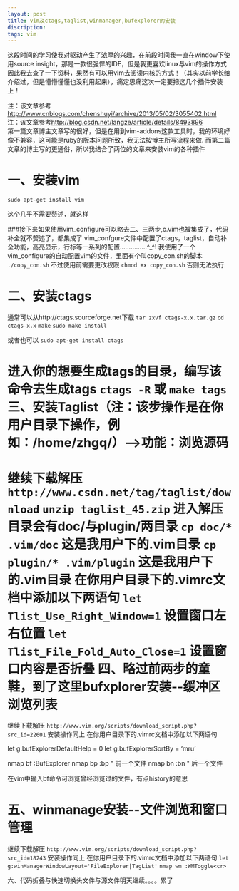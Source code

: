 ```yaml
---
layout: post
title: vim及ctags,taglist,winmanager,bufexplorer的安装
discription: 
tags: vim
---
```

  这段时间的学习使我对驱动产生了浓厚的兴趣，在前段时间我一直在window下使用source insight，那是一款很强悍的IDE，但是我更喜欢linux与vim的操作方式
  因此我去查了一下资料，果然有可以用vim去阅读内核的方式！（其实以前学长给介绍过，但是懵懵懂懂也没利用起来），痛定思痛这次一定要把这几个插件安装上！

  注：该文章参考<http://www.cnblogs.com/chenshuyi/archive/2013/05/02/3055402.html>  
  注：该文章参考<http://blog.csdn.net/langze/article/details/8493896>  
  第一篇文章博主文章写的很好，但是在用到vim-addons这款工具时，我的环境好像不兼容，这可能是ruby的版本问题所致，我无法按博主所写流程来做.
  而第二篇文章的博主写的更通俗，所以我结合了两位的文章来安装vim的各种插件

一、安装vim
======
  ``sudo apt-get install vim``

  这个几乎不需要赘述，就这样

###接下来如果使用vim_configure可以略去二、三两步,c.vim也被集成了，代码补全就不赘述了，都集成了
  vim_confgure文件中配置了ctags，taglist，自动补全功能，高亮显示，行标等一系列的配置……………^\_^!
  我使用了一个vim_configure的自动配置vim的文件，里面有个叫copy_con.sh的脚本
  ``./copy_con.sh``
  不过使用前需要更改权限
  ``chmod +x copy_con.sh``
  否则无法执行


二、安装ctags
======
  通常可以从http://ctags.sourceforge.net下载
  ``tar zxvf ctags-x.x.tar.gz``
  ``cd ctags-x.x``
  ``make``
  ``sudo make install``
  
  或者也可以
  ``sudo apt-get install ctags``

  进入你的想要生成tags的目录，编写该命令去生成tags
  ``ctags -R``
  或
  ``make tags``
三、安装Taglist（注：该步操作是在你用户目录下操作，例如：/home/zhgq/）-->功能：浏览源码
======
  继续下载解压
  ``http://www.csdn.net/tag/taglist/download``
  ``unzip taglist_45.zip``
  进入解压目录会有doc/与plugin/两目录
  ``cp doc/* .vim/doc`` 这是我用户下的.vim目录
  ``cp plugin/* .vim/plugin`` 这是我用户下的.vim目录
  在你用户目录下的.vimrc文档中添加以下两语句
  ``let Tlist_Use_Right_Window=1`` 设置窗口左右位置
  ``let Tlist_File_Fold_Auto_Close=1`` 设置窗口内容是否折叠
  四、略过前两步的童鞋，到了这里bufxplorer安装--缓冲区浏览列表
======
  继续下载解压
  ``http://www.vim.org/scripts/download_script.php?src_id=22601``
  安装操作同上
  在你用户目录下的.vimrc文档中添加以下两语句

  let g:bufExplorerDefaultHelp = 0
  let g:bufExplorerSortBy = ‘mru’

  nmap bf :BufExplorer<cr>
  nmap bp :bp<cr>          " 前一个文件
  nmap bn :bn<cr>          " 后一个文件

  在vim中输入bf命令可浏览曾经浏览过的文件，有点history的意思

  五、winmanage安装--文件浏览和窗口管理
======
  继续下载解压
  ``http://www.vim.org/scripts/download_script.php?src_id=18243``
  安装操作同上
  在你用户目录下的.vimrc文档中添加以下两语句
  ``let g:winManagerWindowLayout='FileExplorer|TagList'``
  ``nmap wm :WMToggle<cr>``

  六、代码折叠与快速切换头文件与源文件明天继续。。。。累了














    

  













